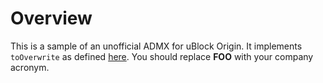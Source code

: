 # Overview
This is a sample of an unofficial ADMX for uBlock Origin. It implements `toOverwrite` as defined [here](https://github.com/gorhill/uBlock/wiki/Deploying-uBlock-Origin:-configuration). You should replace **FOO** with your company acronym.
